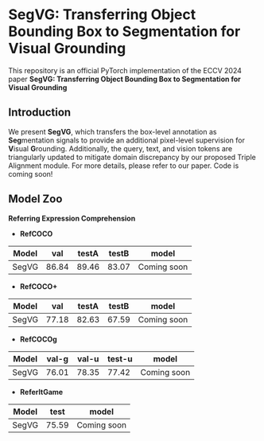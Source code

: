 **SegVG: Transferring Object Bounding Box to Segmentation for Visual Grounding**
========

This repository is an official PyTorch implementation of the ECCV 2024 paper **SegVG: Transferring Object Bounding Box to Segmentation for Visual Grounding**

## **Introduction**
We present **SegVG**, which transfers the box-level annotation as **Seg**mentation signals to provide an additional pixel-level supervision for **V**isual **G**rounding.
Additionally, the query, text, and vision tokens are triangularly updated to mitigate domain discrepancy by our proposed Triple Alignment module.
For more details, please refer to our paper. Code is coming soon!

## **Model Zoo**
**Referring Expression Comprehension**
- **RefCOCO**

| Model             | val     | testA  | testB  | model |
|-------------------|---------|--------|--------|-------|
| SegVG     | 86\.84  | 89\.46 | 83\.07 | Coming soon  |

- **RefCOCO+**

| Model             | val     | testA  | testB  | model |
|-------------------|---------|--------|--------|-------|
| SegVG     | 77\.18  | 82\.63 | 67\.59 | Coming soon  |   

- **RefCOCOg**

| Model             | val-g     | val-u  | test-u  | model |
|-------------------|---------|--------|--------|-------|
| SegVG     | 76\.01  | 78\.35 | 77\.42 | Coming soon  |    

- **ReferItGame**

| Model             | test  | model |
|-------------------|--------|-------|
| SegVG     | 75\.59 | Coming soon  |    
